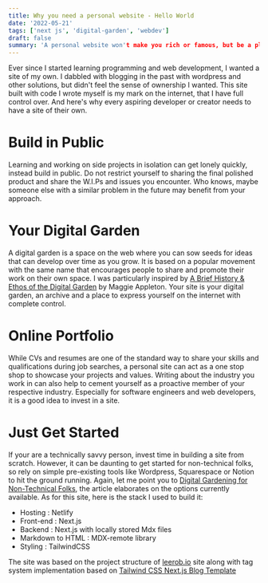 ```yaml
---
title: Why you need a personal website - Hello World
date: '2022-05-21'
tags: ['next js', 'digital-garden', 'webdev']
draft: false
summary: 'A personal website won't make you rich or famous, but be a place to build in public and showcase projects for your portfolio.'
---
```


Ever since I started learning programming and web development, I wanted a site of my own. I dabbled with blogging in the past with wordpress and other solutions, but didn't feel the sense of ownership I wanted.
This site built with code I wrote myself is my mark on the internet, that I have full control over. And here's why every aspiring developer or creator needs to have a site of their own.

# Build in Public

Learning and working on side projects in isolation can get lonely quickly, instead build in public. Do not restrict yourself to sharing the final polished product and share the W.I.Ps and issues you encounter. Who knows, maybe someone else with a similar problem in the future may benefit from your approach.

# Your Digital Garden

A digital garden is a space on the web where you can sow seeds for ideas that can develop over time as you grow. It is based on a popular movement with the same name that encourages people to share and promote their work on their own space. I was particularly inspired by [A Brief History & Ethos of the Digital Garden](https://maggieappleton.com/garden-history) by Maggie Appleton. Your site is your digital garden, an archive and a place to express yourself on the internet with complete control.

# Online Portfolio

While CVs and resumes are one of the standard way to share your skills and qualifications during job searches, a personal site can act as a one stop shop to showcase your projects and values. Writing about the industry you work in can also help to cement yourself as a proactive member of your respective industry. Especially for software engineers and web developers, it is a good idea to invest in a site.

# Just Get Started

If your are a technically savvy person, invest time in building a site from scratch. However, it can be daunting to get started for non-technical folks, so rely on simple pre-existing tools like Wordpress, Squarespace or Notion to hit the ground running. Again, let me point you to [Digital Gardening for Non-Technical Folks](https://maggieappleton.com/nontechnical-gardening), the article elaborates on the options currently available.
As for this site, here is the stack I used to build it:

- Hosting : Netlify
- Front-end : Next.js
- Backend : Next.js with locally stored Mdx files
- Markdown to HTML : MDX-remote library
- Styling : TailwindCSS

The site was based on the project structure of [leerob.io](leerob.io) site along with tag system implementation based on [Tailwind CSS Next.js Blog Template](https://github.com/timlrx/tailwind-nextjs-starter-blog)
